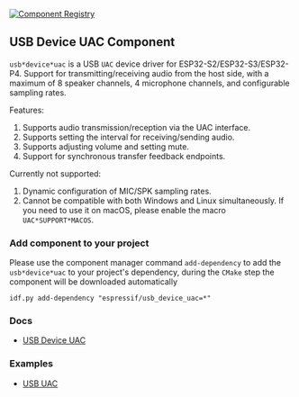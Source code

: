 [![Component Registry](https://components.espressif.com/components/espressif/usb*device*uac/badge.svg)](https://components.espressif.com/components/espressif/usb*device*uac)

## USB Device UAC Component

`usb*device*uac` is a USB `UAC` device driver for ESP32-S2/ESP32-S3/ESP32-P4. Support for transmitting/receiving audio from the host side, with a maximum of 8 speaker channels, 4 microphone channels, and configurable sampling rates.

Features:

1. Supports audio transmission/reception via the UAC interface.
2. Supports setting the interval for receiving/sending audio.
3. Supports adjusting volume and setting mute.
4. Support for synchronous transfer feedback endpoints.

Currently not supported:

1. Dynamic configuration of MIC/SPK sampling rates.
2. Cannot be compatible with both Windows and Linux simultaneously. If you need to use it on macOS, please enable the macro `UAC*SUPPORT*MACOS`.

### Add component to your project

Please use the component manager command `add-dependency` to add the `usb*device*uac` to your project's dependency, during the `CMake` step the component will be downloaded automatically

```
idf.py add-dependency "espressif/usb_device_uac=*"
```

### Docs

* [USB Device UAC](https://docs.espressif.com/projects/esp-iot-solution/en/latest/usb/usb*device/usb*device_uac.html)

### Examples

* [USB UAC](https://github.com/espressif/esp-iot-solution/tree/master/examples/usb/device/usb_uac)
